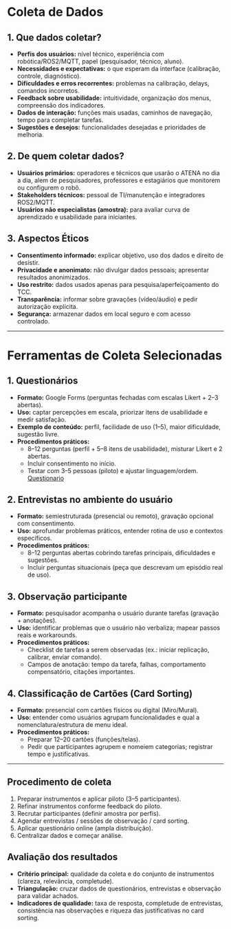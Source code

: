# Coleta de Dados

## 1. Que dados coletar?
- **Perfis dos usuários:** nível técnico, experiência com robótica/ROS2/MQTT, papel (pesquisador, técnico, aluno).  
- **Necessidades e expectativas:** o que esperam da interface (calibração, controle, diagnóstico).  
- **Dificuldades e erros recorrentes:** problemas na calibração, delays, comandos incorretos.  
- **Feedback sobre usabilidade:** intuitividade, organização dos menus, compreensão dos indicadores.  
- **Dados de interação:** funções mais usadas, caminhos de navegação, tempo para completar tarefas.  
- **Sugestões e desejos:** funcionalidades desejadas e prioridades de melhoria.

## 2. De quem coletar dados?
- **Usuários primários:** operadores e técnicos que usarão o ATENA no dia a dia, alem de pesquisadores, professores e estagiários que monitorem ou configurem o robô.
- **Stakeholders técnicos:** pessoal de TI/manutenção e integradores ROS2/MQTT.  
- **Usuários não especialistas (amostra):** para avaliar curva de aprendizado e usabilidade para iniciantes.

## 3. Aspectos Éticos
- **Consentimento informado:** explicar objetivo, uso dos dados e direito de desistir.  
- **Privacidade e anonimato:** não divulgar dados pessoais; apresentar resultados anonimizados.  
- **Uso restrito:** dados usados apenas para pesquisa/aperfeiçoamento do TCC.  
- **Transparência:** informar sobre gravações (vídeo/áudio) e pedir autorização explícita.  
- **Segurança:** armazenar dados em local seguro e com acesso controlado.

---

# Ferramentas de Coleta Selecionadas 

## 1. Questionários  
- **Formato:** Google Forms (perguntas fechadas com escalas Likert + 2–3 abertas).  
- **Uso:** captar percepções em escala, priorizar itens de usabilidade e medir satisfação.  
- **Exemplo de conteúdo:** perfil, facilidade de uso (1–5), maior dificuldade, sugestão livre.
- **Procedimentos práticos:**
  - 8–12 perguntas (perfil + 5–8 itens de usabilidade), misturar Likert e 2 abertas.  
  - Incluir consentimento no início.  
  - Testar com 3–5 pessoas (piloto) e ajustar linguagem/ordem.<br>
 [Questionario](https://form.typeform.com/to/OaNexyht)

## 2. Entrevistas no ambiente do usuário  
- **Formato:** semiestruturada (presencial ou remoto), gravação opcional com consentimento.  
- **Uso:** aprofundar problemas práticos, entender rotina de uso e contextos específicos.
- **Procedimentos práticos:**
  - 8–12 perguntas abertas cobrindo tarefas principais, dificuldades e sugestões.  
  - Incluir perguntas situacionais (peça que descrevam um episódio real de uso).

## 3. Observação participante  
- **Formato:** pesquisador acompanha o usuário durante tarefas (gravação + anotações).  
- **Uso:** identificar problemas que o usuário não verbaliza; mapear passos reais e workarounds.
- **Procedimentos práticos:**
  - Checklist de tarefas a serem observadas (ex.: iniciar replicação, calibrar, enviar comando).  
  - Campos de anotação: tempo da tarefa, falhas, comportamento compensatório, citações importantes.

## 4. Classificação de Cartões (Card Sorting)  
- **Formato:** presencial com cartões físicos ou digital (Miro/Mural).  
- **Uso:** entender como usuários agrupam funcionalidades e qual a nomenclatura/estrutura de menu ideal.
- **Procedimentos práticos:**
  - Preparar 12–20 cartões (funções/telas).  
  - Pedir que participantes agrupem e nomeiem categorias; registrar tempo e justificativas.

---

## Procedimento de coleta
1. Preparar instrumentos e aplicar piloto (3–5 participantes).  
2. Refinar instrumentos conforme feedback do piloto.  
3. Recrutar participantes (definir amostra por perfis).  
4. Agendar entrevistas / sessões de observação / card sorting.  
5. Aplicar questionário online (ampla distribuição).  
6. Centralizar dados e começar análise.

## Avaliação dos resultados
- **Critério principal:** qualidade da coleta e do conjunto de instrumentos (clareza, relevância, completude).  
- **Triangulação:** cruzar dados de questionários, entrevistas e observação para validar achados.  
- **Indicadores de qualidade:** taxa de resposta, completude de entrevistas, consistência nas observações e riqueza das justificativas no card sorting.
